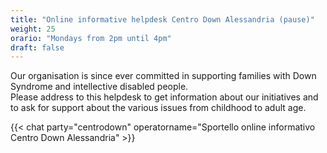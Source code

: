 ```yaml
---
title: "Online informative helpdesk Centro Down Alessandria (pause)"
weight: 25
orario: "Mondays from 2pm until 4pm"
draft: false
---
```


Our organisation is since ever committed in supporting families with Down Syndrome and intellective disabled people.  
Please address to this helpdesk to get information about our initiatives and to ask for support about the various issues from childhood to adult age.

{{< chat party="centrodown" operatorname="Sportello online informativo Centro Down Alessandria" >}}
